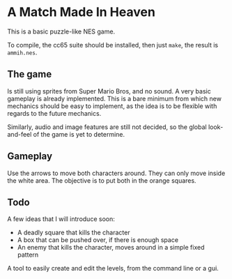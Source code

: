 # A Match Made In Heaven

This is a basic puzzle-like NES game.

To compile, the cc65 suite should be installed, then just `make`, the result is
`ammih.nes`.

## The game

Is still using sprites from Super Mario Bros, and no sound. A very basic
gameplay is already implemented. This is a bare minimum from which new
mechanics should be easy to implement, as the idea is to be flexible
with regards to the future mechanics.

Similarly, audio and image features are still not decided, so the global
look-and-feel of the game is yet to determine.

## Gameplay

Use the arrows to move both characters around. They can only move inside the
white area. The objective is to put both in the orange squares.

## Todo

A few ideas that I will introduce soon:
  - A deadly square that kills the character
  - A box that can be pushed over, if there is enough space
  - An enemy that kills the character, moves around in a simple fixed pattern

A tool to easily create and edit the levels, from the command line or a gui.
